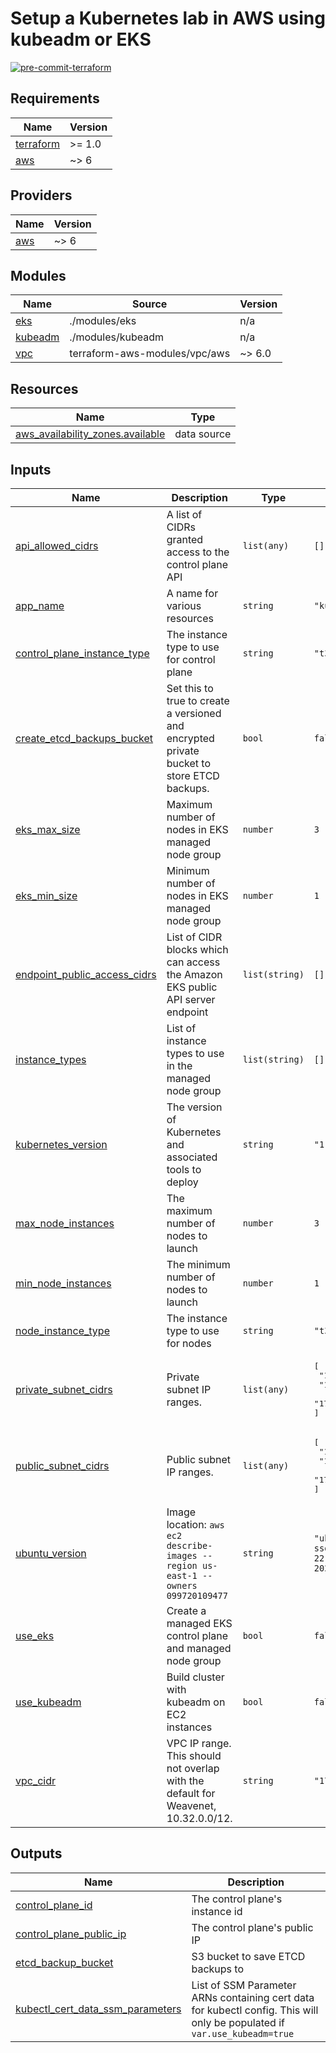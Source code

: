 # Setup a Kubernetes lab in AWS using kubeadm or EKS

[![pre-commit-terraform](https://github.com/ccliver/terraform-aws-kube-lab/actions/workflows/pr-check.yml/badge.svg)](https://github.com/ccliver/terraform-aws-kube-lab/actions/workflows/pr-check.yml)

<!-- BEGIN_TF_DOCS -->
## Requirements

| Name | Version |
|------|---------|
| <a name="requirement_terraform"></a> [terraform](#requirement\_terraform) | >= 1.0 |
| <a name="requirement_aws"></a> [aws](#requirement\_aws) | ~> 6 |

## Providers

| Name | Version |
|------|---------|
| <a name="provider_aws"></a> [aws](#provider\_aws) | ~> 6 |

## Modules

| Name | Source | Version |
|------|--------|---------|
| <a name="module_eks"></a> [eks](#module\_eks) | ./modules/eks | n/a |
| <a name="module_kubeadm"></a> [kubeadm](#module\_kubeadm) | ./modules/kubeadm | n/a |
| <a name="module_vpc"></a> [vpc](#module\_vpc) | terraform-aws-modules/vpc/aws | ~> 6.0 |

## Resources

| Name | Type |
|------|------|
| [aws_availability_zones.available](https://registry.terraform.io/providers/hashicorp/aws/latest/docs/data-sources/availability_zones) | data source |

## Inputs

| Name | Description | Type | Default | Required |
|------|-------------|------|---------|:--------:|
| <a name="input_api_allowed_cidrs"></a> [api\_allowed\_cidrs](#input\_api\_allowed\_cidrs) | A list of CIDRs granted access to the control plane API | `list(any)` | `[]` | no |
| <a name="input_app_name"></a> [app\_name](#input\_app\_name) | A name for various resources | `string` | `"kube-lab"` | no |
| <a name="input_control_plane_instance_type"></a> [control\_plane\_instance\_type](#input\_control\_plane\_instance\_type) | The instance type to use for control plane | `string` | `"t3a.small"` | no |
| <a name="input_create_etcd_backups_bucket"></a> [create\_etcd\_backups\_bucket](#input\_create\_etcd\_backups\_bucket) | Set this to true to create a versioned and encrypted private bucket to store ETCD backups. | `bool` | `false` | no |
| <a name="input_eks_max_size"></a> [eks\_max\_size](#input\_eks\_max\_size) | Maximum number of nodes in EKS managed node group | `number` | `3` | no |
| <a name="input_eks_min_size"></a> [eks\_min\_size](#input\_eks\_min\_size) | Minimum number of nodes in EKS managed node group | `number` | `1` | no |
| <a name="input_endpoint_public_access_cidrs"></a> [endpoint\_public\_access\_cidrs](#input\_endpoint\_public\_access\_cidrs) | List of CIDR blocks which can access the Amazon EKS public API server endpoint | `list(string)` | `[]` | no |
| <a name="input_instance_types"></a> [instance\_types](#input\_instance\_types) | List of instance types to use in the managed node group | `list(string)` | `[]` | no |
| <a name="input_kubernetes_version"></a> [kubernetes\_version](#input\_kubernetes\_version) | The version of Kubernetes and associated tools to deploy | `string` | `"1.33.0-1.1"` | no |
| <a name="input_max_node_instances"></a> [max\_node\_instances](#input\_max\_node\_instances) | The maximum number of nodes to launch | `number` | `3` | no |
| <a name="input_min_node_instances"></a> [min\_node\_instances](#input\_min\_node\_instances) | The minimum number of nodes to launch | `number` | `1` | no |
| <a name="input_node_instance_type"></a> [node\_instance\_type](#input\_node\_instance\_type) | The instance type to use for nodes | `string` | `"t3a.small"` | no |
| <a name="input_private_subnet_cidrs"></a> [private\_subnet\_cidrs](#input\_private\_subnet\_cidrs) | Private subnet IP ranges. | `list(any)` | <pre>[<br/>  "172.31.48.0/20",<br/>  "172.31.64.0/20",<br/>  "172.31.80.0/20"<br/>]</pre> | no |
| <a name="input_public_subnet_cidrs"></a> [public\_subnet\_cidrs](#input\_public\_subnet\_cidrs) | Public subnet IP ranges. | `list(any)` | <pre>[<br/>  "172.31.0.0/20",<br/>  "172.31.16.0/20",<br/>  "172.31.32.0/20"<br/>]</pre> | no |
| <a name="input_ubuntu_version"></a> [ubuntu\_version](#input\_ubuntu\_version) | Image location: `aws ec2 describe-images --region us-east-1 --owners 099720109477` | `string` | `"ubuntu/images/hvm-ssd/ubuntu-jammy-22.04-amd64-server-202*"` | no |
| <a name="input_use_eks"></a> [use\_eks](#input\_use\_eks) | Create a managed EKS control plane and managed node group | `bool` | `false` | no |
| <a name="input_use_kubeadm"></a> [use\_kubeadm](#input\_use\_kubeadm) | Build cluster with kubeadm on EC2 instances | `bool` | `false` | no |
| <a name="input_vpc_cidr"></a> [vpc\_cidr](#input\_vpc\_cidr) | VPC IP range. This should not overlap with the default for Weavenet, 10.32.0.0/12. | `string` | `"172.31.0.0/16"` | no |

## Outputs

| Name | Description |
|------|-------------|
| <a name="output_control_plane_id"></a> [control\_plane\_id](#output\_control\_plane\_id) | The control plane's instance id |
| <a name="output_control_plane_public_ip"></a> [control\_plane\_public\_ip](#output\_control\_plane\_public\_ip) | The control plane's public IP |
| <a name="output_etcd_backup_bucket"></a> [etcd\_backup\_bucket](#output\_etcd\_backup\_bucket) | S3 bucket to save ETCD backups to |
| <a name="output_kubectl_cert_data_ssm_parameters"></a> [kubectl\_cert\_data\_ssm\_parameters](#output\_kubectl\_cert\_data\_ssm\_parameters) | List of SSM Parameter ARNs containing cert data for kubectl config. This will only be populated if `var.use_kubeadm=true` |
<!-- END_TF_DOCS -->
